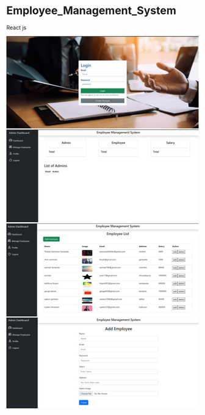 # Employee_Management_System
 React js

 ![Screen Shot](https://github.com/thiloka99/Employee_Management_System/blob/main/new4.PNG)
![Screen Shot](https://github.com/thiloka99/Employee_Management_System/blob/main/new1.PNG)
![Screen Shot](https://github.com/thiloka99/Employee_Management_System/blob/main/new2.PNG)
![Screen Shot](https://github.com/thiloka99/Employee_Management_System/blob/main/new3.PNG)
